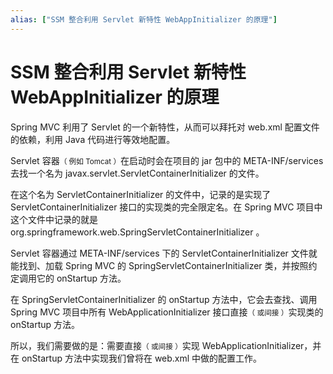 ```yaml
---
alias: ["SSM 整合利用 Servlet 新特性 WebAppInitializer 的原理"]
---
```


# SSM 整合利用 Servlet 新特性 WebAppInitializer 的原理

Spring MVC 利用了 Servlet 的一个新特性，从而可以拜托对 web.xml 配置文件的依赖，利用 Java 代码进行等效地配置。

Servlet 容器<small>（ 例如 Tomcat ）</small>在启动时会在项目的 jar 包中的 META-INF/services 去找一个名为 javax.servlet.ServletContainerInitializer 的文件。

在这个名为 ServletContainerInitializer 的文件中，记录的是实现了  ServletContainerInitializer 接口的实现类的完全限定名。在 Spring MVC 项目中这个文件中记录的就是 org.springframework.web.SpringServletContainerInitializer 。

Servlet 容器通过 META-INF/services 下的 ServletContainerInitializer 文件就能找到、加载 Spring MVC 的 SpringServletContainerInitializer 类，并按照约定调用它的 onStartup 方法。

在 SpringServletContainerInitializer 的 onStartup 方法中，它会去查找、调用 Spring MVC 项目中所有 WebApplicationInitializer 接口直接<small>（ 或间接 ）</small>实现类的 onStartup 方法。

所以，我们需要做的是：需要直接<small>（ 或间接 ）</small>实现 WebApplicationInitializer，并在 onStartup 方法中实现我们曾将在 web.xml 中做的配置工作。
